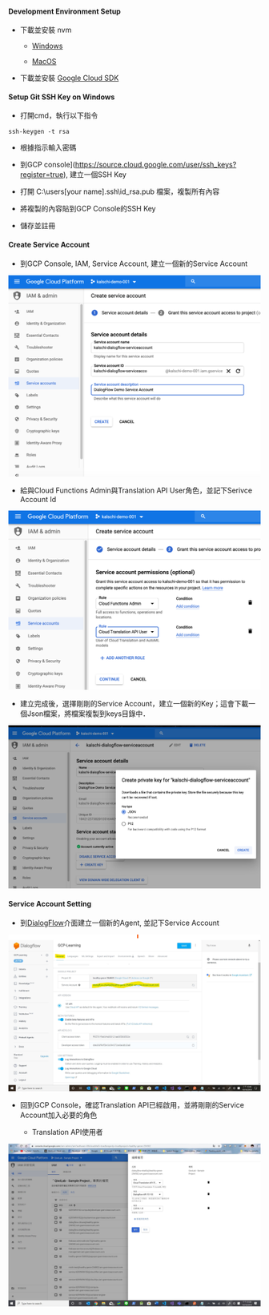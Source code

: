 
#### Development Environment Setup

-   下載並安裝 nvm

    -   [Windows](https://github.com/coreybutler/nvm-windows/releases)

    -   [MacOS](https://www.chrisjmendez.com/2018/02/07/install/)

-   下載並安裝 [Google Cloud SDK](https://cloud.google.com/sdk/docs/downloads-interactive)

#### Setup Git SSH Key on Windows

-   打開cmd，執行以下指令

```shell
ssh-keygen -t rsa 
```

-   根據指示輸入密碼

-   到GCP console](https://source.cloud.google.com/user/ssh_keys?register=true), 建立一個SSH Key

-   打開 C:\users\[your name]\.ssh\id_rsa.pub 檔案，複製所有內容

-   將複製的內容貼到GCP Console的SSH Key

-   儲存並註冊


####    Create Service Account

-   到GCP Console, IAM, Service Account, 建立一個新的Service Account

<img src="./img/create-service-account.png"/>

-   給與Cloud Functions Admin與Translation API User角色，並記下Serivce Account Id

<img src="./img/service-account-roles.png"/>

-   建立完成後，選擇剛剛的Service Account，建立一個新的Key；這會下載一個Json檔案，將檔案複製到keys目錄中．

<img src="./img/service-account-create-key.png"/>

>
#### Service Account Setting

-   到[DialogFlow](https://dialogflow.cloud.google.com/)介面建立一個新的Agent, 並記下Service Account

<img src="./img/df-service-account.jpg"/>

-   回到GCP Console，確認Translation API已經啟用，並將剛剛的Service Account加入必要的角色

    -   Translation API使用者

<img src="./img/add-dialogflow-sa-to-translation-api-role.jpg"/>
